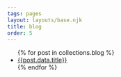 ```yaml
---
tags: pages
layout: layouts/base.njk
title: blog
order: 5
---
```

<ul>
  {% for post in collections.blog %}
  <li><a href="{{post.url}}">{{post.data.title}}</a></li>
  {% endfor %}
</ul>